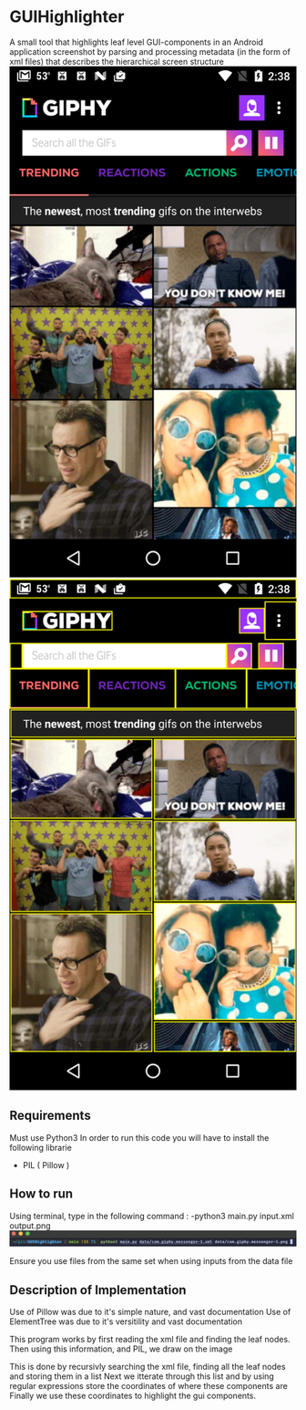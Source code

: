 # GUIHighlighter
A small tool that highlights leaf level GUI-components in an Android application screenshot by parsing and processing metadata (in the form of xml files) that describes the hierarchical screen structure
![Before](before.png) ![After](after.png) 

## Requirements
Must use Python3 
In order to run this code you will have to install the following librarie
- PIL ( Pillow )

## How to run
Using terminal, type in the following command :
-python3 main.py input.xml output.png
![Example](example.png) 

Ensure you use files from the same set when using inputs from the data file 

## Description of Implementation 
Use of Pillow was due to it's simple nature, and vast documentation 
Use of ElementTree was due to it's versitility and vast documentation


This program works by first reading the xml file and finding the leaf nodes. 
Then using this information, and PIL, we draw on the image


This is done by recursivly searching the xml file, finding all the leaf nodes and storing them in a list 
Next we itterate through this list and by using regular expressions store the coordinates of where these components are 
Finally we use these coordinates to highlight the gui components. 
